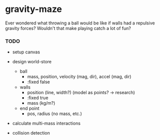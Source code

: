 # gravity-maze

Ever wondered what throwing a ball would be like if walls had a repulsive
gravity forces?
Wouldn't that make playing catch a lot of fun?


### TODO
 - setup canvas
 - design world-store
   - ball
     - mass, position, velocity (mag, dir), accel (mag, dir)
     - :fixed false
   - walls
     - position (line, width?) (model as points? -> research)
     - :fixed true
     - mass (kg/m?)
   - end point
     - pos, radius (no mass, etc.)

 - calculate multi-mass interactions
 - collision detection
